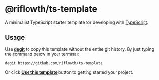 # @riflowth/ts-template
A minimalist TypeScript starter template for developing with [TypeScript](https://www.typescriptlang.org/).

## Usage
Use **[degit](https://github.com/Rich-Harris/degit)** to copy this template without the entire git history. By just typing the command below in your terminal:

```bash
degit https://github.com/riflowth/ts-template
```

Or click **[Use this template](https://github.com/riflowth/ts-template/generate)** button to getting started your project.
